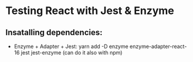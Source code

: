 # Testing React with Jest & Enzyme

## Insatalling dependencies:

- Enzyme + Adapter + Jest: yarn add -D enzyme enzyme-adapter-react-16 jest jest-enzyme (can do it also with npm)

